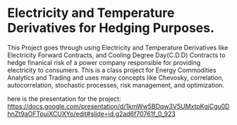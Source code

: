 # Electricity and Temperature Derivatives for Hedging Purposes.

This Project goes through using Electricity and Temperature Derivatives like Electricity Forward Contracts, and Cooling Degree Day(C.D.D) Contracts to hedge finanical risk of a power company responsible for providing electricity to consumers. This is a class project for Energy Commodities Analytics and Trading and uses many concepts like Chevosky, correlation, autocorrelation, stochastic processes, risk management, and optimization.

here is the presentation for the project: https://docs.google.com/presentation/d/1kmWw5BDqw3V5UMxtpKgjCgu0DhnZt9aOFTpuiXCUXYo/edit#slide=id.g2ad6f70761f_0_923
